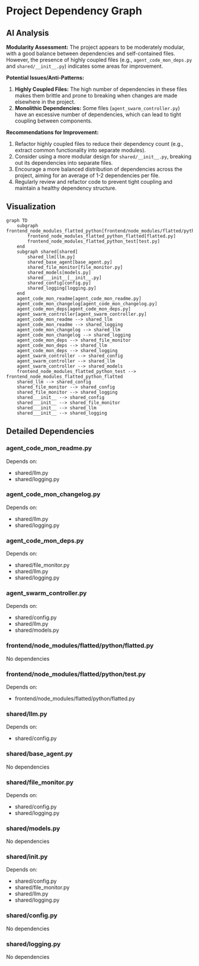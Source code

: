 # Project Dependency Graph

## AI Analysis

**Modularity Assessment:**
The project appears to be moderately modular, with a good balance between dependencies and self-contained files. However, the presence of highly coupled files (e.g., `agent_code_mon_deps.py` and `shared/__init__.py`) indicates some areas for improvement.

**Potential Issues/Anti-Patterns:**

1. **Highly Coupled Files:** The high number of dependencies in these files makes them brittle and prone to breaking when changes are made elsewhere in the project.
2. **Monolithic Dependencies:** Some files (`agent_swarm_controller.py`) have an excessive number of dependencies, which can lead to tight coupling between components.

**Recommendations for Improvement:**

1. Refactor highly coupled files to reduce their dependency count (e.g., extract common functionality into separate modules).
2. Consider using a more modular design for `shared/__init__.py`, breaking out its dependencies into separate files.
3. Encourage a more balanced distribution of dependencies across the project, aiming for an average of 1-2 dependencies per file.
4. Regularly review and refactor code to prevent tight coupling and maintain a healthy dependency structure.

## Visualization

```mermaid
graph TD
    subgraph frontend_node_modules_flatted_python[frontend/node_modules/flatted/python]
        frontend_node_modules_flatted_python_flatted[flatted.py]
        frontend_node_modules_flatted_python_test[test.py]
    end
    subgraph shared[shared]
        shared_llm[llm.py]
        shared_base_agent[base_agent.py]
        shared_file_monitor[file_monitor.py]
        shared_models[models.py]
        shared___init__[__init__.py]
        shared_config[config.py]
        shared_logging[logging.py]
    end
    agent_code_mon_readme[agent_code_mon_readme.py]
    agent_code_mon_changelog[agent_code_mon_changelog.py]
    agent_code_mon_deps[agent_code_mon_deps.py]
    agent_swarm_controller[agent_swarm_controller.py]
    agent_code_mon_readme --> shared_llm
    agent_code_mon_readme --> shared_logging
    agent_code_mon_changelog --> shared_llm
    agent_code_mon_changelog --> shared_logging
    agent_code_mon_deps --> shared_file_monitor
    agent_code_mon_deps --> shared_llm
    agent_code_mon_deps --> shared_logging
    agent_swarm_controller --> shared_config
    agent_swarm_controller --> shared_llm
    agent_swarm_controller --> shared_models
    frontend_node_modules_flatted_python_test --> frontend_node_modules_flatted_python_flatted
    shared_llm --> shared_config
    shared_file_monitor --> shared_config
    shared_file_monitor --> shared_logging
    shared___init__ --> shared_config
    shared___init__ --> shared_file_monitor
    shared___init__ --> shared_llm
    shared___init__ --> shared_logging

```

## Detailed Dependencies

### agent_code_mon_readme.py

Depends on:
- shared/llm.py
- shared/logging.py

### agent_code_mon_changelog.py

Depends on:
- shared/llm.py
- shared/logging.py

### agent_code_mon_deps.py

Depends on:
- shared/file_monitor.py
- shared/llm.py
- shared/logging.py

### agent_swarm_controller.py

Depends on:
- shared/config.py
- shared/llm.py
- shared/models.py

### frontend/node_modules/flatted/python/flatted.py

No dependencies

### frontend/node_modules/flatted/python/test.py

Depends on:
- frontend/node_modules/flatted/python/flatted.py

### shared/llm.py

Depends on:
- shared/config.py

### shared/base_agent.py

No dependencies

### shared/file_monitor.py

Depends on:
- shared/config.py
- shared/logging.py

### shared/models.py

No dependencies

### shared/__init__.py

Depends on:
- shared/config.py
- shared/file_monitor.py
- shared/llm.py
- shared/logging.py

### shared/config.py

No dependencies

### shared/logging.py

No dependencies

